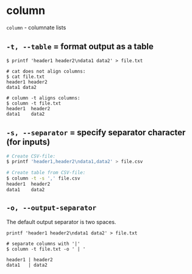 # column

`column` - columnate lists

## `-t, --table` = format output as a table
```
$ printf 'header1 header2\ndata1 data2' > file.txt

# cat does not align columns:
$ cat file.txt
header1 header2
data1 data2

# column -t aligns columns:
$ column -t file.txt
header1  header2
data1    data2
```

## `-s, --separator` = specify separator character (for inputs)
```bash
# Create CSV-file:
$ printf 'header1,header2\ndata1,data2' > file.csv

# Create table from CSV-file:
$ column -t -s ',' file.csv
header1  header2
data1    data2
```

## `-o, --output-separator`
The default output separator is two spaces.

```
printf 'header1 header2\ndata1 data2' > file.txt

# separate columns with '|'
$ column -t file.txt -o ' | '

header1 | header2
data1   | data2

